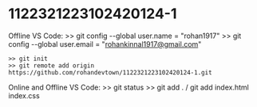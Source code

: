 # 1122321223102420124-1


Offline VS Code:
    >> git config --global user.name = "rohan1917"
    >> git config --global user.email = "rohankinnal1917@gmail.com"

    >> git init 
    >> git remote add origin https://github.com/rohandevtown/1122321223102420124-1.git



Online and Offline VS Code:
    >> git status
    >> git add . / git add index.html index.css
